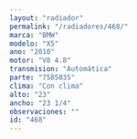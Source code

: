 ```yaml
---
layout: "radiador"
permalink: "/radiadores/468/"
marca: "BMW"
modelo: "X5"
ano: "2010"
motor: "V8 4.8"
transmision: "Automática"
parte: "7585035"
clima: "Con clima"
alto: "23"
ancho: "23 1/4"
observaciones: ""
id: "468"
---
```


